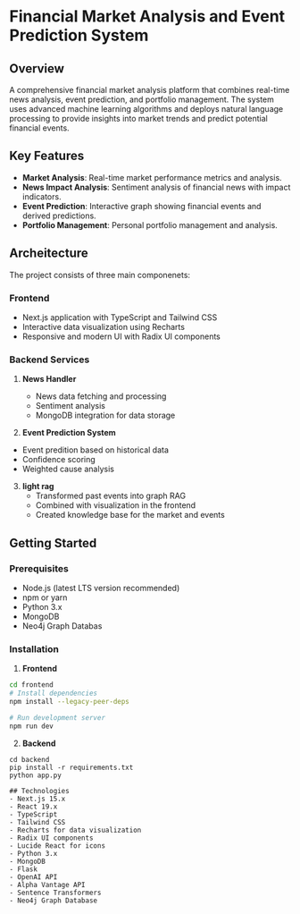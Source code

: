 # Financial Market Analysis and Event Prediction System

## Overview
A comprehensive financial market analysis platform that combines real-time news analysis, event prediction, and portfolio management. The system uses advanced machine learning algorithms and deploys natural language processing to provide insights into market trends and predict potential financial events. 

## Key Features
- **Market Analysis**: Real-time market performance metrics and analysis. 
- **News Impact Analysis**: Sentiment analysis of financial news with impact indicators.
- **Event Prediction**: Interactive graph showing financial events and derived predictions.
- **Portfolio Management**: Personal portfolio management and analysis.

## Archeitecture
The project consists of three main componenets: 

### Frontend
- Next.js application with TypeScript and Tailwind CSS
- Interactive data visualization using Recharts
- Responsive and modern UI with Radix UI components

### Backend Services 
1. **News Handler**
   - News data fetching and processing
   - Sentiment analysis
   - MongoDB integration for data storage

2.  **Event Prediction System** 
   - Event predition based on historical data
   - Confidence scoring 
   - Weighted cause analysis

3. **light rag** 
   - Transformed past events into graph RAG 
   - Combined with visualization in the frontend
   - Created knowledge base for the market and events

## Getting Started
### Prerequisites
- Node.js (latest LTS version recommended)
- npm or yarn
- Python 3.x
- MongoDB
- Neo4j Graph Databas

### Installation

1. **Frontend** 
```bash
cd frontend
# Install dependencies 
npm install --legacy-peer-deps

# Run development server
npm run dev
```

2. **Backend**
```base 
cd backend
pip install -r requirements.txt
python app.py

## Technologies
- Next.js 15.x
- React 19.x
- TypeScript
- Tailwind CSS
- Recharts for data visualization
- Radix UI components
- Lucide React for icons
- Python 3.x
- MongoDB
- Flask 
- OpenAI API
- Alpha Vantage API
- Sentence Transformers
- Neo4j Graph Database


